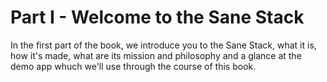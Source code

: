 # Part I - Welcome to the Sane Stack

In the first part of the book, we introduce you to the Sane Stack, what it is, how it's made, what are its mission and philosophy and a glance at the demo app whuch we'll use through the course of this book.
